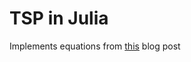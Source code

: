 # TSP in Julia
Implements equations from [this](https://co-enzyme.fr/blog/traveling-salesman-problem-tsp-in-cplex-opl-with-miller-tucker-zemlin-mtz-formulation/) blog post